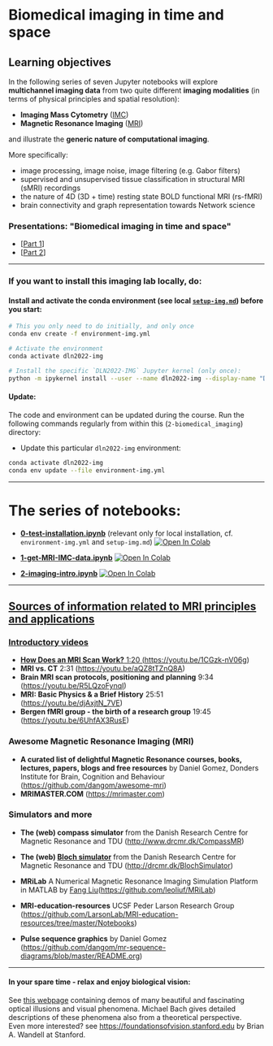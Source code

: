 # Biomedical imaging in time and space

## Learning objectives

In the following series of seven Jupyter notebooks will explore **multichannel imaging data** from two quite different **imaging modalities** (in terms of physical principles and spatial resolution):
- **Imaging Mass Cytometry** ([IMC](./IMC.md))
- **Magnetic Resonance Imaging** ([MRI](https://github.com/MMIV-ML/HVL-MMIV-DLN-AI-2022/tree/master/2-biomedical_imaging#sources-of-information-related-to-mri-principles-and-applications))

and illustrate the **generic nature of computational imaging**. <br>


More specifically:
- image processing, image noise, image filtering (e.g. Gabor filters)
- supervised and unsupervised tissue classification in structural MRI (sMRI) recordings
- the nature of 4D (3D + time) resting state BOLD functional MRI (rs-fMRI)
- brain connectivity and graph representation towards Network science


### Presentations: "Biomedical imaging in time and space"
- [[Part 1](https://docs.google.com/presentation/d/11U7L6OOP0M1bGZ-za0vy2dRqR8RJ3f07t4sjtvzkJpA/edit?usp=sharing)]
- [[Part 2](https://docs.google.com/presentation/d/1j8LGfbNyg9CvS0d6li2rfeJ9nnwGq_NZS2EWWcGGNe8/edit?usp=sharing)]

-------------------------

### If you want to install this imaging lab locally, do:


#### Install and activate the conda environment (see local [`setup-img.md`](./setup-img.md)) before you start:

```bash
# This you only need to do initially, and only once
conda env create -f environment-img.yml
```

```bash
# Activate the environment
conda activate dln2022-img
```

```bash
# Install the specific `DLN2022-IMG` Jupyter kernel (only once):
python -m ipykernel install --user --name dln2022-img --display-name "DLN2022-IMG"
```

#### Update:
The code and environment can be updated during the course. Run the following commands regularly from within this (`2-biomedical_imaging`) directory:

* Update this particular `dln2022-img` environment:
```bash
conda activate dln2022-img
conda env update --file environment-img.yml
```
-------------------------

# The series of notebooks:

- [**0-test-installation.ipynb**](https://nbviewer.org/github/MMIV-ML/HVL-MMIV-DLN-AI-2022/blob/master/2-biomedical_imaging/0-test-installation.ipynb) (relevant only for local installation, cf. `environment-img.yml` and `setup-img.md`) <a href="https://colab.research.google.com/github/MMIV-ML/HVL-MMIV-DLN-AI-2022/blob/master/2-biomedical-imaging/0-test-installation.ipynb">
  <img src="https://colab.research.google.com/assets/colab-badge.svg" alt="Open In Colab"/>

- [**1-get-MRI-IMC-data.ipynb**](https://nbviewer.jupyter.org/github/MMIV-ML/HVL-MMIV-DLN-AI-2022/blob/master/2-biomedical_imaging/1-get-MRI-IMC-data.ipynb) <a href="https://colab.research.google.com/github/MMIV-ML/HVL-MMIV-DLN-AI-2022/blob/master/2-biomedical-imaging/1-get-MRI-IMC-data.ipynb">
  <img src="https://colab.research.google.com/assets/colab-badge.svg" alt="Open In Colab"/>

- [**2-imaging-intro.ipynb**](https://nbviewer.jupyter.org/github/MMIV-ML/HVL-MMIV-DLN-AI-2022/blob/master/2-biomedical_imaging/2-imaging-intro.ipynb) <a href="https://colab.research.google.com/github/MMIV-ML/HVL-MMIV-DLN-AI-2022/blob/master/2-biomedical-imaging/2-imaging-intro.ipynb">
  <img src="https://colab.research.google.com/assets/colab-badge.svg" alt="Open In Colab"/>

<!--

- [**IMG-Example-3-MRI-intro.ipynb**](https://nbviewer.jupyter.org/github/MMIV-ML/MMIV-DLN-AI-2021/blob/master/2-biomedical_imaging/IMG-Example-3-MRI-intro.ipynb) <a href="https://colab.research.google.com/github/MMIV-ML/MMIV-DLN-AI-2021/blob/master/2-biomedical-imaging/IMG-Example-3-MRI-intro.ipynb">
  <img src="https://colab.research.google.com/assets/colab-badge.svg" alt="Open In Colab"/>

- [**IMG-Example-4-IMC-intro.ipynb**](https://nbviewer.jupyter.org/github/MMIV-ML/MMIV-DLN-AI-2021/blob/master/2-biomedical_imaging/IMG-Example-4-IMC-intro.ipynb) <a href="https://colab.research.google.com/github/MMIV-ML/MMIV-DLN-AI-2021/blob/master/2-biomedical-imaging/IMG-Example-4-IMC-intro.ipynb">
  <img src="https://colab.research.google.com/assets/colab-badge.svg" alt="Open In Colab"/>

- [**IMG-Example-5-sMRI-KNN-tissue-classification.ipynb**](https://nbviewer.jupyter.org/github/MMIV-ML/MMIV-DLN-AI-2021/blob/master/2-biomedical_imaging/IMG-Example-5-sMRI-KNN-tissue-classification.ipynb) <a href="https://colab.research.google.com/github/MMIV-ML/MMIV-DLN-AI-2021/blob/master/2-biomedical-imaging/IMG-Example-5-sMRI-KNN-tissue-classification.ipynb">
  <img src="https://colab.research.google.com/assets/colab-badge.svg" alt="Open In Colab"/>

- [**IMG-Example-6-sMRI-Kmeans-tissue-classification.ipynb**](https://nbviewer.jupyter.org/github/MMIV-ML/MMIV-DLN-AI-2021/blob/master/2-biomedical_imaging/IMG-Example-6-sMRI-Kmeans-tissue-classification.ipynb) <a href="https://colab.research.google.com/github/MMIV-ML/MMIV-DLN-AI-2021/blob/master/2-biomedical-imaging/IMG-Example-6-sMRI-Kmeans-tissue-classification.ipynb">
  <img src="https://colab.research.google.com/assets/colab-badge.svg" alt="Open In Colab"/>

- [**IMG-Example-7-fMRI-resting-state.ipynb**](https://nbviewer.jupyter.org/github/MMIV-ML/MMIV-DLN-AI-2021/blob/master/2-biomedical_imaging/IMG-Example-7-fMRI-resting-state.ipynb) <a href="https://colab.research.google.com/github/MMIV-ML/MMIV-DLN-AI-2021/blob/master/2-biomedical-imaging/IMG-Example-7-fMRI-resting-state.ipynb">
  <img src="https://colab.research.google.com/assets/colab-badge.svg" alt="Open In Colab"/>

-->

-------------------------

## Sources of information related to MRI principles and applications

### Introductory videos
- **How Does an MRI Scan Work?** 1:20 (https://youtu.be/1CGzk-nV06g)
- **MRI vs. CT** 2:31 (https://youtu.be/aQZ8tTZnQ8A)
- **Brain MRI scan protocols, positioning and planning** 9:34 (https://youtu.be/R5LQzoFynqI)
- **MRI: Basic Physics & a Brief History**  25:51 (https://youtu.be/djAxjtN_7VE)
- **Bergen fMRI group - the birth of a research group** 19:45 (https://youtu.be/6UhfAX3RusE)

### Awesome Magnetic Resonance Imaging (MRI)
 - **A curated list of delightful Magnetic Resonance courses, books, lectures, papers, blogs and free resources** by Daniel Gomez, Donders Institute for Brain, Cognition and Behaviour (https://github.com/dangom/awesome-mri)
 - **MRIMASTER.COM** (https://mrimaster.com)

### Simulators and more

- **The (web) compass simulator** from the Danish Research Centre for Magnetic Resonance and TDU  (http://www.drcmr.dk/CompassMR)
- **The (web) [Bloch simulator](http://drcmr.dk/new-bloch-simulator)** from the Danish Research Centre for Magnetic Resonance and TDU (http://drcmr.dk/BlochSimulator)
- **MRiLab** A Numerical Magnetic Resonance Imaging Simulation Platform in MATLAB by [Fang Liu](http://fliu37.com)(https://github.com/leoliuf/MRiLab)

- **MRI-education-resources** UCSF Peder Larson Research Group
 (https://github.com/LarsonLab/MRI-education-resources/tree/master/Notebooks)

- **Pulse sequence graphics** by Daniel Gomez (https://github.com/dangom/mr-sequence-diagrams/blob/master/README.org)

---------------------

#### In your spare time - relax and enjoy biological vision:
See [this webpage](https://michaelbach.de/ot) containing demos of many beautiful and fascinating optical illusions and visual phenomena. Michael Bach gives detailed descriptions of these phenomena also from a theoretical perspective.<br>
Even more interested? see https://foundationsofvision.stanford.edu by Brian A. Wandell at Stanford.


<!--

### Download the IMC and MRI data from Goggle Drive cloud:

## [00-get-mri-imc-data.ipynb](https://nbviewer.jupyter.org/github/MMIV-ML/MMIV-DLN-AI-2021/blob/master/2-biomedical_imaging/00-get-mri-imc-data.ipynb)
<a href="https://colab.research.google.com/github/MMIV-ML/MMIV-DLN-AI-2021/blob/master/2-biomedical-imaging/00-get-mri-imc-data.ipynb">
  <img src="https://colab.research.google.com/assets/colab-badge.svg" alt="Open In Colab"/>
</a>

```
2-biomedical_imaging % tree data

data
├── imc
│   ├── E08_a0_full.csv
│   ├── E08_a0_full.tiff
│   └── table1_IMC_panel_37x4.csv
└── mri
    ├── 0.0-test_nifti.nii.gz
    ├── BraTS20
    │   ├── BraTS20_Training_002_HDGlioSeg.nii.gz
    │   ├── BraTS20_Training_002_flair.nii.gz
    │   ├── BraTS20_Training_002_seg.nii.gz
    │   ├── BraTS20_Training_002_t1.nii.gz
    │   ├── BraTS20_Training_002_t1ce.nii.gz
    │   └── BraTS20_Training_002_t2.nii.gz
    ├── brain_roi_mask.nii.gz
    ├── dess_060.dcm
    ├── dess_060.nii.gz
    ├── fisp_060.dcm
    ├── fisp_060.nii.gz
    ├── flash_060.dcm
    ├── flash_060.nii.gz
    ├── flash_060_brain_mask.png
    ├── flash_060_training_mask_6cla.png
    ├── mni_icbm152_t1_tal_nlin_sym_09c.nii.gz
    ├── multispectral_mri_training_data.csv
    ├── psif_060.dcm
    ├── psif_060.nii.gz
    └── training_mask_1_6.nii.gz
```

## [01-imaging-intro.ipynb](https://nbviewer.jupyter.org/github/MMIV-ML/MMIV-DLN-AI-2021/blob/master/2-biomedical_imaging/01-imaging-intro.ipynb)
<a href="https://colab.research.google.com/github/MMIV-ML/MMIV-DLN-AI-2021/blob/master/2-biomedical-imaging/01-imaging-intro.ipynb">
  <img src="https://colab.research.google.com/assets/colab-badge.svg" alt="Open In Colab"/>
</a>
(Wednesday May 12th)

In this notebook we will learn about general terms and concepts related to digital images and digital image processing, including some topics (Gabor filtering) relevant to biological vision (simple cells in V1) and convolutional neural networks (CNNs) will be demonstrated.<br>
We will also introduce Python-based tools (libraries) for reading image files of various image formats (e.g. PNG, DICOM, NIFTI).

**More specifically**, being able to answer:

  -  What is a digital image? pixel? voxel? image matrix?
  -  What is pixel density (PPI) and field of view (FOV)?
  -  Examples of signal intensity transformations (e.g. contrast stretching, intensity inversion, intensity thresholding, histogram equalization)
  -  What is a convolution? (give examples of convolution filtering, e.g. averaging, median, Gaussian blurring, Canny edge detection, Gabor filterbanks)
  -  What is mathematical morphology? (give some examples, e.g. dilation, erosion, opening, closing, edge detection, granulometry)
  -  What is a coordinate transformation? and image registration? (give examples: rigid, affine, curved, elastic / deformable)
  -  What is digital image restoration? (give some examples, e.g. correction of intensity inhomogeneity, noise reduction, deconvolution)
  -  What is colocalization in biological microscopy and cell imaging?
  -  What is volume rendering? and surface rendering?
  -  What is DICOM? and NIFTI?
  -  What is RGB in relation to color images? color composition? and color separation?
  -  Give examples of multi-channel images


## [02-imc-intro.ipynb]
(Wednesday May 12th)


## [03-mri-intro.ipynb]
(Wednesday May 12th)


## [04-mri-knn-tissue-classification.ipynb](https://nbviewer.jupyter.org/github/MMIV-ML/MMIV-DLN-AI-2021/blob/master/2-biomedical_imaging/04-mri-knn-tissue-classification.ipynb)
<a href="https://colab.research.google.com/github/MMIV-ML/MMIV-DLN-AI-2021/blob/master/2-biomedical-imaging/04-mri-knn-tissue-classification.ipynb">
  <img src="https://colab.research.google.com/assets/colab-badge.svg" alt="Open In Colab"/>
</a>
(Friday May 14th)

- In this notebook you will learn to predict predefined tissue types in a given multispectral MR image using  machine learning (**supervised classification**)

- The supervised classification model we wil use is simple **K-nearest neighbor** classification model, denoted _f_ (described below)

- To perform such pixel-wise tissue classification we will make use of the training (i.e. the `training mask`) we obtained during the **labelling of data** (see figure below of color-coded tissue samples)

- In the previous data labeling step (not part of these notebooks) we defined six different classes (tissue types), denoted <img src="https://latex.codecogs.com/svg.image?\mathbf&space;y" title="\mathbf y" /> and the corresponding four channel multispectral MRI data, dentoted <img src="https://latex.codecogs.com/svg.image?\mathbf&space;X" title="\mathbf X" />.

- The notebook is thus a practical machine learning example of the formalism: <img src="https://latex.codecogs.com/svg.image?y&space;\approx&space;f\left(\mathbf&space;X,&space;\theta\right)" title="y \approx f\left(\mathbf X, \theta\right)" /> (uses https://latex.codecogs.com)

- You will also learn to navigate and appreciate the distinction between **image space** (pixel locations, spatial neiborhoods) and **feature vector space** (signal intensity value combinations, and similarity of pixel-based and tissue-based "signatures").



## 05-mri-kmeans-tissue-classification.ipynb
(Friday May 14th)


## 06-imc-kmeans-tissue-classification.ipynb
(Friday May 14th)

-----------------

-->
